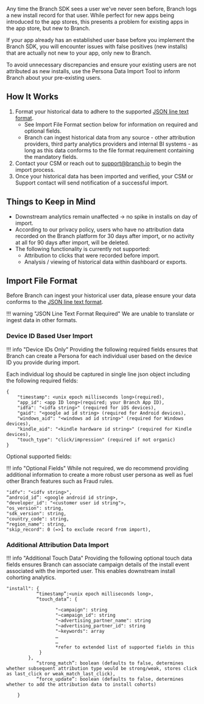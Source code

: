 Any time the Branch SDK sees a user we've never seen before, Branch logs a new install record for that user. While perfect for new apps being introduced to the app stores, this presents a problem for existing apps in the app store, but new to Branch.

If your app already has an established user base before you implement the Branch SDK, you will encounter issues with false positives (new installs) that are actually not new to your app, only new to Branch.

To avoid unnecessary discrepancies and ensure your existing users are not attributed as new installs, use the Persona Data Import Tool to inform Branch about your pre-existing users.

## How It Works

1. Format your historical data to adhere to the supported [JSON line text format](http://jsonlines.org/).
	- See Import File Format section below for information on required and optional fields.
	- Branch can ingest historical data from any source - other attribution providers, third party analytics providers and internal BI systems - as long as this data conforms to the file format requirement containing the mandatory fields.
2. Contact your CSM or reach out to <support@branch.io> to begin the import process.
3. Once your historical data has been imported and verified, your CSM or Support contact will send notification of a successful import.

## Things to Keep in Mind

- Downstream analytics remain unaffected → no spike in installs on day of import.
- According to our privacy policy, users who have no attribution data recorded on the Branch platform for 30 days after import, or no activity at all for 90 days after import, will be deleted.
- The following functionality is currently not supported:
	- Attribution to clicks that were recorded before import.
	- Analysis / viewing of historical data within dashboard or exports.

## Import File Format
Before Branch can ingest your historical user data, please ensure your data conforms to the [JSON line text format](http://jsonlines.org/).

!!! warning "JSON Line Text Format Required"
		We are unable to translate or ingest data in other formats.

### Device ID Based User Import

!!! info "Device IDs Only"
	Providing the following required fields ensures that Branch can create a Persona for each individual user based on the device ID you provide during import.  

Each individual log should be captured in single line json object including the following required fields:
```
{
	"timestamp": <unix epoch milliseconds long>(required),
	"app_id": <app ID long>(required; your Branch App ID),
	"idfa": "<idfa string>" (required for iOS devices),
	"gaid": "<google ad id string> (required for Android devices),
	"windows_aid": "<windows ad id string>" (required for Windows devices),
	"kindle_aid": "<kindle hardware id string>" (required for Kindle devices),
	"touch_type": "click/impression" (required if not organic)
}
```
Optional supported fields:

!!! info "Optional Fields"
	While not required, we do recommend providing additional information to create a more robust user persona as well as fuel other Branch features such as Fraud rules.

```
"idfv": "<idfv string>",
“android_id”: <google android id string>,
"developer_id": "<customer user id string">,
"os_version": string,
"sdk_version": string,
"country_code": string,
“region_name": string,
"skip_record": 0 (=>1 to exclude record from import),
```

### Additional Attribution Data Import

!!! info "Additional Touch Data"
	Providing the following optional touch data fields ensures Branch can associate campaign details of the install event associated with the imported user. This enables downstream install cohorting analytics.

```
"install": {
           “timestamp”:<unix epoch milliseconds long>,
           “touch_data”: {

                  "~campaign": string
                  "~campaign_id": string
                  "~advertising_partner_name": string
                  "~advertising_partner_id": string
                  "~keywords": array
                  …
                  …
                  *refer to extended list of supported fields in this
            }
        },
           “strong_match”: boolean (defaults to false, determines whether subsequent attribution type would be strong/weak, stores click as last_click or weak_match_last_click),
           “force_update”: boolean (defaults to false, determines whether to add the attribution data to install cohorts)

	}
```
